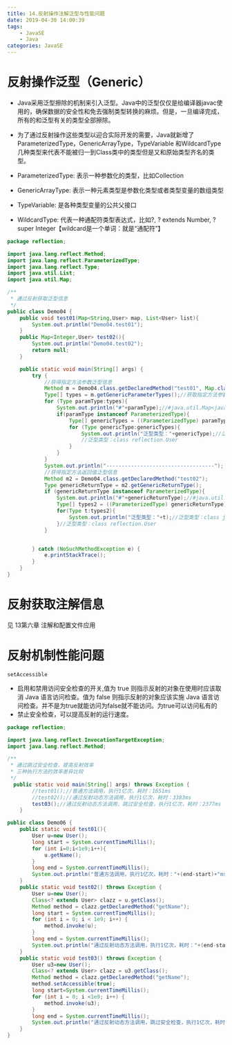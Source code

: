 ```yaml
---
title: 14.反射操作注解泛型与性能问题
date: 2019-04-30 14:00:39
tags:
	- JavaSE
	- Java
categories: JavaSE
---
```


# 反射操作泛型（Generic）

* Java采用泛型擦除的机制来引入泛型。Java中的泛型仅仅是给编译器javac使用的，确保数据的安全性和免去强制类型转换的麻烦。但是，一旦编译完成，所有的和泛型有关的类型全部擦除。

* 为了通过反射操作这些类型以迎合实际开发的需要，Java就新增了ParameterizedType，GenericArrayType，TypeVariable 和WildcardType几种类型来代表不能被归一到Class类中的类型但是又和原始类型齐名的类型。
* ParameterizedType: 表示一种参数化的类型，比如Collection<String>
* GenericArrayType: 表示一种元素类型是参数化类型或者类型变量的数组类型
* TypeVariable: 是各种类型变量的公共父接口
* WildcardType: 代表一种通配符类型表达式，比如?, ? extends Number, ? super Integer【wildcard是一个单词：就是“通配符”】

```java
package reflection;

import java.lang.reflect.Method;
import java.lang.reflect.ParameterizedType;
import java.lang.reflect.Type;
import java.util.List;
import java.util.Map;

/**
 * 通过反射获取泛型信息
 */
public class Demo04 {
    public void test01(Map<String,User> map, List<User> list){
        System.out.println("Demo04.test01");
    }
    public Map<Integer,User> test02(){
        System.out.println("Demo04.test02");
        return null;
    }

    public static void main(String[] args) {
        try {
            //获得指定方法参数泛型信息
            Method m = Demo04.class.getDeclaredMethod("test01", Map.class, List.class);
            Type[] types = m.getGenericParameterTypes();//获取指定方法参数泛型信息
            for (Type paramType:types){
                System.out.println("#"+paramType);//#java.util.Map<java.lang.String, reflection.User>
                if(paramType instanceof ParameterizedType){
                    Type[] genericTypes = ((ParameterizedType) paramType).getActualTypeArguments();
                    for (Type genericType:genericTypes){
                        System.out.println("泛型类型："+genericType);//泛型类型：class java.lang.String
                        //泛型类型：class reflection.User
                    }
                }
            }
            System.out.println("-----------------------------------");
            //获得指定方法返回值泛型信息
            Method m2 = Demo04.class.getDeclaredMethod("test02");
            Type genericReturnType = m2.getGenericReturnType();
            if (genericReturnType instanceof ParameterizedType){
                System.out.println("#"+genericReturnType);//#java.util.Map<java.lang.Integer, reflection.User>
                Type[] types2 = ((ParameterizedType) genericReturnType).getActualTypeArguments();
                for(Type t:types2){
                    System.out.println("泛型类型："+t);//泛型类型：class java.lang.Integer
                }//泛型类型：class reflection.User
            }


        } catch (NoSuchMethodException e) {
            e.printStackTrace();
        }
    }
}
```

# 反射获取注解信息

见 13第六章 注解和配置文件应用

# 反射机制性能问题

`setAccessible`

* 启用和禁用访问安全检查的开关,值为 true 则指示反射的对象在使用时应该取消 Java 语言访问检查。值为 false 则指示反射的对象应该实施 Java 语言访问检查。并不是为true就能访问为false就不能访问。为true可以访问私有的
* 禁止安全检查，可以提高反射的运行速度。

```java
package reflection;

import java.lang.reflect.InvocationTargetException;
import java.lang.reflect.Method;

/**
 * 通过跳过安全检查，提高反射效率
 * 三种执行方法的效率差异比较
 */
  public static void main(String[] args) throws Exception {
        //test01();//普通方法调用，执行1亿次，耗时：1651ms
        //test02();//通过反射动态方法调用，执行1亿次，耗时：3383ms
        test03();//通过反射动态方法调用，跳过安全检查，执行1亿次，耗时：2377ms
    }

public class Demo06 {
    public static void test01(){
        User u=new User();
        long start = System.currentTimeMillis();
        for (int i=0;i<1e9;i++){
            u.getName();
        }
        long end = System.currentTimeMillis();
        System.out.println("普通方法调用，执行1亿次，耗时："+(end-start)+"ms");
    }
    public static void test02() throws Exception {
        User u=new User();
        Class<? extends User> clazz = u.getClass();
        Method method = clazz.getDeclaredMethod("getName");
        long start = System.currentTimeMillis();
        for (int i = 0; i < 1e9; i++) {
            method.invoke(u);
        }
        long end = System.currentTimeMillis();
        System.out.println("通过反射动态方法调用，执行1亿次，耗时："+(end-start)+"ms");
    }
    public static void test03() throws Exception {
        User u3=new User();
        Class<? extends User> clazz = u3.getClass();
        Method method = clazz.getDeclaredMethod("getName");
        method.setAccessible(true);
        long start=System.currentTimeMillis();
        for (int i = 0; i <1e9; i++) {
            method.invoke(u3);
        }
        long end = System.currentTimeMillis();
        System.out.println("通过反射动态方法调用，跳过安全检查，执行1亿次，耗时："+(end-start)+"ms");
    }
}
```

